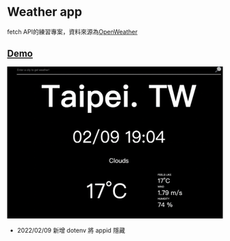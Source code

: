 # Weather app

fetch API的練習專案，資料來源為[OpenWeather](https://openweathermap.org/)

## [Demo](https://yoyutw.github.io/weather-app/)

![demo](./demo/demo.png)

* 2022/02/09 新增 dotenv 將 appid 隱藏
